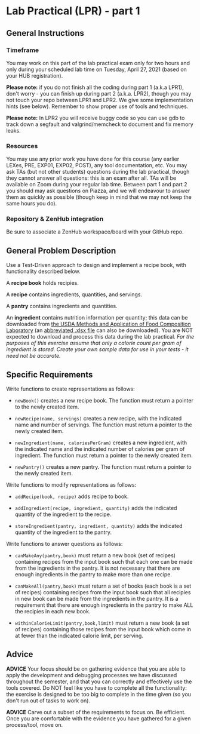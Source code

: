 # Lab Practical (LPR) - part 1

## General Instructions

### Timeframe
You may work on this part of the lab practical exam only for two hours and only during your scheduled lab time on Tuesday, April 27, 2021 (based on your HUB registration).

**Please note:** if you do not finish all the coding during part 1 (a.k.a LPR1), don't worry - you can finish up during part 2 (a.k.a. LPR2), though you may not touch your repo between LPR1 and LPR2.  We give some implementation hints (see below).  Remember to show proper use of tools and techniques.

**Please note:** In LPR2 you will receive buggy code so you can use gdb to track down a segfault and valgrind/memcheck to document and fix memory leaks.

### Resources
You may use any prior work you have done for this course (any earlier LEXes, PRE, EXP01, EXP02, POST), any tool documentation, etc.  You may ask TAs (but not other students) questions during the lab practical, though they cannot answer all questions: this is an exam after all.  TAs will be available on Zoom during your regular lab time.  Between part 1 and part 2 you should may ask questions on Piazza, and we will endeavour to answer them as quickly as possible (though keep in mind that we may not keep the same hours you do).

### Repository & ZenHub integration
Be sure to associate a ZenHub workspace/board with your GitHub repo.

## General Problem Description

Use a Test-Driven approach to design and implement a recipe book, with functionality described below.

A **recipe book** holds recipies.

A **recipe** contains ingredients, quantities, and servings.

A **pantry** contains ingredients and quantities.

An **ingredient** contains nutrition information per quantity; this data can be downloaded from [the USDA Methods and Application of Food Composition Laboratory](https://www.ars.usda.gov/northeast-area/beltsville-md-bhnrc/beltsville-human-nutrition-research-center/methods-and-application-of-food-composition-laboratory/mafcl-site-pages/sr11-sr28/) (an [abbreviated .xlsx file](https://www.ars.usda.gov/ARSUserFiles/80400535/DATA/SR/sr28/dnload/sr28abxl.zip) can also be downloaded).  You are NOT expected to download and process this data during the lab practical.  *For the purposes of this exercise assume that only a calorie count per gram of ingredient is stored.  Create your own sample data for use in your tests - it need not be accurate.*

## Specific Requirements

Write functions to create representations as follows:

* `newBook()` creates a new recipe book. The function must return a pointer to the newly created item.

* `newRecipe(name, servings)` creates a new recipe, with the indicated name and number of servings. The function must return a pointer to the newly created item.

* `newIngredient(name, caloriesPerGram)` creates a new ingredient, with the indicated name and the indicated number of calories per gram of ingredient.  The function must return a pointer to the newly created item.

* `newPantry()` creates a new pantry. The function must return a pointer to the newly created item.

Write functions to modify representations as follows:

* `addRecipe(book, recipe)` adds recipe to book.

* `addIngredient(recipe, ingredient, quantity)` adds the indicated quantity of the ingredient to the recipe.

* `storeIngredient(pantry, ingredient, quantity)` adds the indicated quantity of the ingredient to the pantry.

Write functions to answer questions as follows:

* `canMakeAny(pantry,book)` must return a new book (set of recipes) containing recipes from the input book such that each one can be made from the ingredients in the pantry.  It is not necessary that there are enough ingredients in the pantry to make more than one recipe.

* `canMakeAll(pantry,book)` must return a set of books (each book is a set of recipes) containing recipes from the input book such that all recipies in new book can be made from the ingredients in the pantry.  It is a requirement that there are enough ingredients in the pantry to make ALL the recipies in each new book.

* `withinCalorieLimit(pantry,book,limit)` must return a new book (a set of recipes) containing those recipes from the input book which come in at fewer than the indicated calorie limit, per serving.

## Advice

**ADVICE** Your focus should be on gathering evidence that you are able to apply the development and debugging processes we have discussed throughout the semester, and that you can correctly and effectively use the tools covered.  Do NOT feel like you have to complete all the functionality: the exercise is designed to be too big to complete in the time given (so you don't run out of tasks to work on).

**ADVICE** Carve out a subset of the requirements to focus on.  Be efficient.  Once you are comfortable with the evidence you have gathered for a given process/tool, move on.

